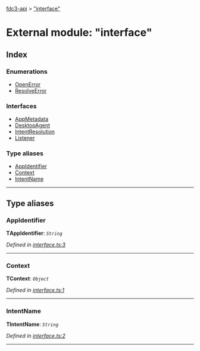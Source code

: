 [fdc3-api](../README.md) > ["interface"](../modules/_interface_.md)

# External module: "interface"

## Index

### Enumerations

* [OpenError](../enums/_interface_.openerror.md)
* [ResolveError](../enums/_interface_.resolveerror.md)

### Interfaces

* [AppMetadata](../interfaces/_interface_.appmetadata.md)
* [DesktopAgent](../interfaces/_interface_.desktopagent.md)
* [IntentResolution](../interfaces/_interface_.intentresolution.md)
* [Listener](../interfaces/_interface_.listener.md)

### Type aliases

* [AppIdentifier](_interface_.md#appidentifier)
* [Context](_interface_.md#context)
* [IntentName](_interface_.md#intentname)

---

## Type aliases

<a id="appidentifier"></a>

###  AppIdentifier

**ΤAppIdentifier**: *`String`*

*Defined in [interface.ts:3](https://github.com/nkolba/API/blob/a2fa321/src/interface.ts#L3)*

___
<a id="context"></a>

###  Context

**ΤContext**: *`Object`*

*Defined in [interface.ts:1](https://github.com/nkolba/API/blob/a2fa321/src/interface.ts#L1)*

___
<a id="intentname"></a>

###  IntentName

**ΤIntentName**: *`String`*

*Defined in [interface.ts:2](https://github.com/nkolba/API/blob/a2fa321/src/interface.ts#L2)*

___


